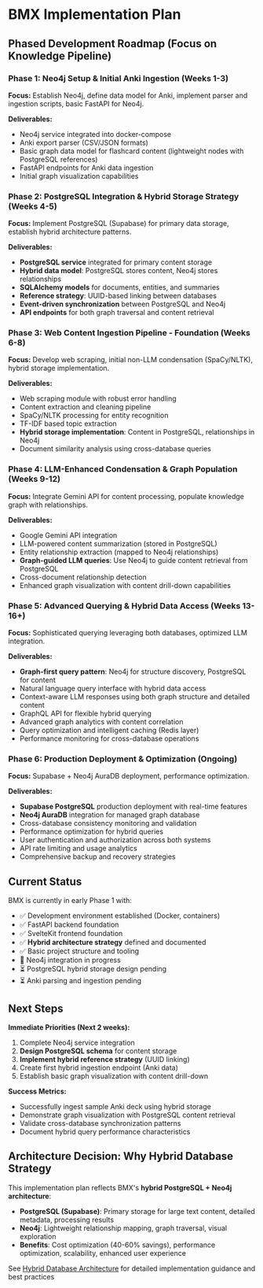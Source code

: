 # BMX Implementation Plan

## Phased Development Roadmap (Focus on Knowledge Pipeline)

### Phase 1: Neo4j Setup & Initial Anki Ingestion (Weeks 1-3)
**Focus:** Establish Neo4j, define data model for Anki, implement parser and ingestion scripts, basic FastAPI for Neo4j.

**Deliverables:**
- Neo4j service integrated into docker-compose
- Anki export parser (CSV/JSON formats)
- Basic graph data model for flashcard content (lightweight nodes with PostgreSQL references)
- FastAPI endpoints for Anki data ingestion
- Initial graph visualization capabilities

### Phase 2: PostgreSQL Integration & Hybrid Storage Strategy (Weeks 4-5)
**Focus:** Implement PostgreSQL (Supabase) for primary data storage, establish hybrid architecture patterns.

**Deliverables:**
- **PostgreSQL service** integrated for primary content storage
- **Hybrid data model**: PostgreSQL stores content, Neo4j stores relationships
- **SQLAlchemy models** for documents, entities, and summaries
- **Reference strategy**: UUID-based linking between databases
- **Event-driven synchronization** between PostgreSQL and Neo4j
- **API endpoints** for both graph traversal and content retrieval

### Phase 3: Web Content Ingestion Pipeline - Foundation (Weeks 6-8)
**Focus:** Develop web scraping, initial non-LLM condensation (SpaCy/NLTK), hybrid storage implementation.

**Deliverables:**
- Web scraping module with robust error handling
- Content extraction and cleaning pipeline
- SpaCy/NLTK processing for entity recognition
- TF-IDF based topic extraction
- **Hybrid storage implementation**: Content in PostgreSQL, relationships in Neo4j
- Document similarity analysis using cross-database queries

### Phase 4: LLM-Enhanced Condensation & Graph Population (Weeks 9-12)
**Focus:** Integrate Gemini API for content processing, populate knowledge graph with relationships.

**Deliverables:**
- Google Gemini API integration
- LLM-powered content summarization (stored in PostgreSQL)
- Entity relationship extraction (mapped to Neo4j relationships)
- **Graph-guided LLM queries**: Use Neo4j to guide content retrieval from PostgreSQL
- Cross-document relationship detection
- Enhanced graph visualization with content drill-down capabilities

### Phase 5: Advanced Querying & Hybrid Data Access (Weeks 13-16+)
**Focus:** Sophisticated querying leveraging both databases, optimized LLM integration.

**Deliverables:**
- **Graph-first query pattern**: Neo4j for structure discovery, PostgreSQL for content
- Natural language query interface with hybrid data access
- Context-aware LLM responses using both graph structure and detailed content
- GraphQL API for flexible hybrid querying
- Advanced graph analytics with content correlation
- Query optimization and intelligent caching (Redis layer)
- Performance monitoring for cross-database operations

### Phase 6: Production Deployment & Optimization (Ongoing)
**Focus:** Supabase + Neo4j AuraDB deployment, performance optimization.

**Deliverables:**
- **Supabase PostgreSQL** production deployment with real-time features
- **Neo4j AuraDB** integration for managed graph database
- Cross-database consistency monitoring and validation
- Performance optimization for hybrid queries
- User authentication and authorization across both systems
- API rate limiting and usage analytics
- Comprehensive backup and recovery strategies

## Current Status

BMX is currently in early Phase 1 with:
- ✅ Development environment established (Docker, containers)
- ✅ FastAPI backend foundation
- ✅ SvelteKit frontend foundation
- ✅ **Hybrid architecture strategy** defined and documented
- ✅ Basic project structure and tooling
- 🔄 Neo4j integration in progress
- ⏳ PostgreSQL hybrid storage design pending
- ⏳ Anki parsing and ingestion pending

## Next Steps

**Immediate Priorities (Next 2 weeks):**
1. Complete Neo4j service integration
2. **Design PostgreSQL schema** for content storage
3. **Implement hybrid reference strategy** (UUID linking)
4. Create first hybrid ingestion endpoint (Anki data)
5. Establish basic graph visualization with content drill-down

**Success Metrics:**
- Successfully ingest sample Anki deck using hybrid storage
- Demonstrate graph visualization with PostgreSQL content retrieval
- Validate cross-database synchronization patterns
- Document hybrid query performance characteristics

## Architecture Decision: Why Hybrid Database Strategy

This implementation plan reflects BMX's **hybrid PostgreSQL + Neo4j architecture**:

- **PostgreSQL (Supabase)**: Primary storage for large text content, detailed metadata, processing results
- **Neo4j**: Lightweight relationship mapping, graph traversal, visual exploration
- **Benefits**: Cost optimization (40-60% savings), performance optimization, scalability, enhanced user experience

See [Hybrid Database Architecture](hybrid-database-architecture.md) for detailed implementation guidance and best practices 